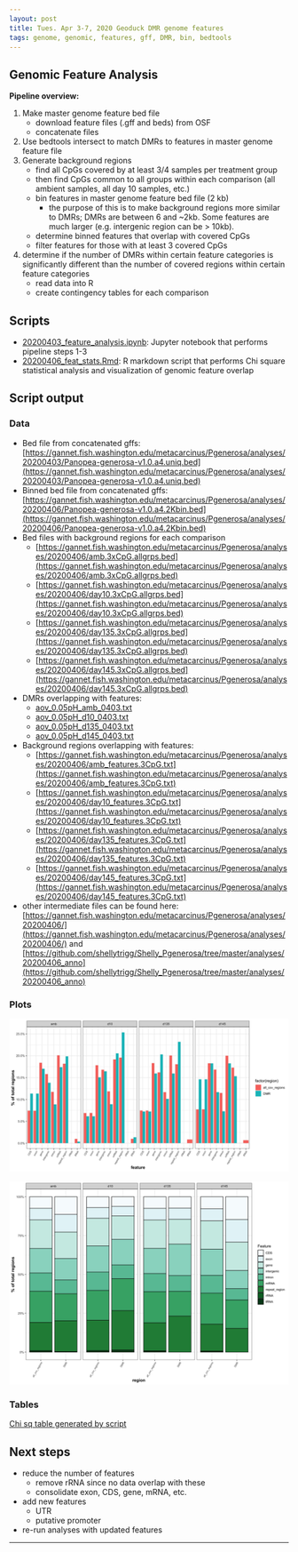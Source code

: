 ```yaml
---
layout: post
title: Tues. Apr 3-7, 2020 Geoduck DMR genome features
tags: genome, genomic, features, gff, DMR, bin, bedtools
---
```


## Genomic Feature Analysis

**Pipeline overview:**

1. Make master genome feature bed file
	- download feature files (.gff and beds) from OSF
	- concatenate files
2. Use bedtools intersect to match DMRs to features in master genome feature file
3. Generate background regions
	- find all CpGs covered by at least 3/4 samples per treatment group
	- then find CpGs common to all groups within each comparison (all ambient samples, all day 10 samples, etc.)
	- bin features in master genome feature bed file (2 kb)
		- the purpose of this is to make background regions more similar to DMRs; DMRs are between 6 and ~2kb. Some features are much larger (e.g. intergenic region can be > 10kb).
	- determine binned features that overlap with covered CpGs
	- filter features for those with at least 3 covered CpGs
4. determine if the number of DMRs within certain feature categories is significantly different than the number of covered regions within certain feature categories 
	- read data into R
	- create contingency tables for each comparison

## Scripts
- [20200403_feature_analysis.ipynb](https://github.com/shellytrigg/Shelly_Pgenerosa/blob/master/analyses/20200403_feature_analysis.ipynb): Jupyter notebook that performs pipeline steps 1-3
- [20200406_feat_stats.Rmd](https://github.com/shellytrigg/Shelly_Pgenerosa/blob/master/analyses/20200406_anno/20200406_feat_stats.Rmd): R markdown script that performs Chi square statistical analysis and visualization of genomic feature overlap

## Script output
### Data
- Bed file from concatenated gffs: [https://gannet.fish.washington.edu/metacarcinus/Pgenerosa/analyses/20200403/Panopea-generosa-v1.0.a4.uniq.bed](https://gannet.fish.washington.edu/metacarcinus/Pgenerosa/analyses/20200403/Panopea-generosa-v1.0.a4.uniq.bed)
- Binned bed file from concatenated gffs: [https://gannet.fish.washington.edu/metacarcinus/Pgenerosa/analyses/20200406/Panopea-generosa-v1.0.a4.2Kbin.bed](https://gannet.fish.washington.edu/metacarcinus/Pgenerosa/analyses/20200406/Panopea-generosa-v1.0.a4.2Kbin.bed)
- Bed files with background regions for each comparison
	- [https://gannet.fish.washington.edu/metacarcinus/Pgenerosa/analyses/20200406/amb.3xCpG.allgrps.bed](https://gannet.fish.washington.edu/metacarcinus/Pgenerosa/analyses/20200406/amb.3xCpG.allgrps.bed)
	-  [https://gannet.fish.washington.edu/metacarcinus/Pgenerosa/analyses/20200406/day10.3xCpG.allgrps.bed](https://gannet.fish.washington.edu/metacarcinus/Pgenerosa/analyses/20200406/day10.3xCpG.allgrps.bed)
	-  [https://gannet.fish.washington.edu/metacarcinus/Pgenerosa/analyses/20200406/day135.3xCpG.allgrps.bed](https://gannet.fish.washington.edu/metacarcinus/Pgenerosa/analyses/20200406/day135.3xCpG.allgrps.bed)
	-  [https://gannet.fish.washington.edu/metacarcinus/Pgenerosa/analyses/20200406/day145.3xCpG.allgrps.bed](https://gannet.fish.washington.edu/metacarcinus/Pgenerosa/analyses/20200406/day145.3xCpG.allgrps.bed)
- DMRs overlapping with features:
	- [aov_0.05pH_amb_0403.txt](https://github.com/shellytrigg/Shelly_Pgenerosa/blob/master/analyses/20200403_anno/aov_0.05pH_amb_0403.txt)
	- [aov_0.05pH_d10_0403.txt](https://github.com/shellytrigg/Shelly_Pgenerosa/blob/master/analyses/20200403_anno/aov_0.05pH_d10_0403.txt)
	- [aov_0.05pH_d135_0403.txt](https://github.com/shellytrigg/Shelly_Pgenerosa/blob/master/analyses/20200403_anno/aov_0.05pH_d135_0403.txt)
	- [aov_0.05pH_d145_0403.txt](https://github.com/shellytrigg/Shelly_Pgenerosa/blob/master/analyses/20200403_anno/aov_0.05pH_d145_0403.txt)
- Background regions overlapping with features:
	- [https://gannet.fish.washington.edu/metacarcinus/Pgenerosa/analyses/20200406/amb_features.3CpG.txt](https://gannet.fish.washington.edu/metacarcinus/Pgenerosa/analyses/20200406/amb_features.3CpG.txt)
	- [https://gannet.fish.washington.edu/metacarcinus/Pgenerosa/analyses/20200406/day10_features.3CpG.txt](https://gannet.fish.washington.edu/metacarcinus/Pgenerosa/analyses/20200406/day10_features.3CpG.txt)
	- [https://gannet.fish.washington.edu/metacarcinus/Pgenerosa/analyses/20200406/day135_features.3CpG.txt](https://gannet.fish.washington.edu/metacarcinus/Pgenerosa/analyses/20200406/day135_features.3CpG.txt)
	- [https://gannet.fish.washington.edu/metacarcinus/Pgenerosa/analyses/20200406/day145_features.3CpG.txt](https://gannet.fish.washington.edu/metacarcinus/Pgenerosa/analyses/20200406/day145_features.3CpG.txt)   
- other intermediate files can be found here: [https://gannet.fish.washington.edu/metacarcinus/Pgenerosa/analyses/20200406/](https://gannet.fish.washington.edu/metacarcinus/Pgenerosa/analyses/20200406/) and [https://github.com/shellytrigg/Shelly_Pgenerosa/tree/master/analyses/20200406_anno](https://github.com/shellytrigg/Shelly_Pgenerosa/tree/master/analyses/20200406_anno)

### Plots
[![](https://raw.githubusercontent.com/shellytrigg/Shelly_Pgenerosa/master/analyses/20200406_anno/2Col_barplot_feats.jpg)](https://raw.githubusercontent.com/shellytrigg/Shelly_Pgenerosa/master/analyses/20200406_anno/2Col_barplot_feats.jpg)

[![](https://raw.githubusercontent.com/shellytrigg/Shelly_Pgenerosa/master/analyses/20200406_anno/stacked_feats.jpg)](https://raw.githubusercontent.com/shellytrigg/Shelly_Pgenerosa/master/analyses/20200406_anno/stacked_feats.jpg)

### Tables
[Chi sq table generated by script](https://github.com/shellytrigg/Shelly_Pgenerosa/blob/master/analyses/20200406_anno/chi_table.csv)


## Next steps
- reduce the number of features
	- remove rRNA since no data overlap with these
	- consolidate exon, CDS, gene, mRNA, etc. 
- add new features 
	- UTR
	- putative promoter 	
- re-run analyses with updated features

****
